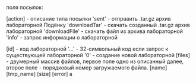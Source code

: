 поля посылок:

[action] - описание типа посылки
  'sent' - отправить .tar.gz архив лабораторной Подёнку
  'downloadTar' - скачать созданный .tar.gz архив лабораторной
  'downloadFile' - скачать файл из архива лабораторной
  'info' - запрос информации о лабораторной

[id] - код лабораторной
  '...' - 32-символьный код если запрос к существующей лабораторной
  '0' - создание новой лабораторной
[files] - двумерный массив файлов, первое поле одно из описанный далее, второе поле - порядковый номер загружаемого файла.
  [name]
  [tmp_name]
  [size]
  [error]
а
